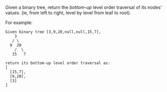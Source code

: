 Given a binary tree, return the *bottom-up* level order traversal of its nodes' values. (ie, from left to right, level by level from leaf to root).

For example:

```
Given binary tree [3,9,20,null,null,15,7],
    3
   / \
  9  20
    /  \
   15   7
   
return its bottom-up level order traversal as:
[
  [15,7],
  [9,20],
  [3]
]
```